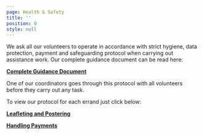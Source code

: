 ```yaml
---
page: Health & Safety
title: ''
position: 0
style: null
---
```

We ask all our volunteers to operate in accordance with strict hygiene, data protection, payment and safeguarding protocol when carrying out assistance work. Our complete guidance document can be read here: <!--StartFragment-->

**[Complete Guidance Document](https://docs.google.com/document/d/1QVs4MYPl9AfLSI50sbSmUCNUkFIA72LVAr-iC7976s0/edit#)**

<!--EndFragment-->

One of our coordinators goes through this protocol with all volunteers before they carry out any task. 

To view our protocol for each errand just click below:

<!--StartFragment-->

**[Leafleting and Postering](https://docs.google.com/document/d/1qHyQQ2qUMLpSzQ7sBBpQd65fJoZ6CjANd8rLG5P1CHk/edit?usp=sharing)**

<!--EndFragment-->

<!--StartFragment-->

**[Handling Payments](https://docs.google.com/document/d/1P41oaOVWiUus4i8m6b6X9aLNcg0QeJA4hW5prYX6qeM/edit?usp=sharing)**

<!--EndFragment-->